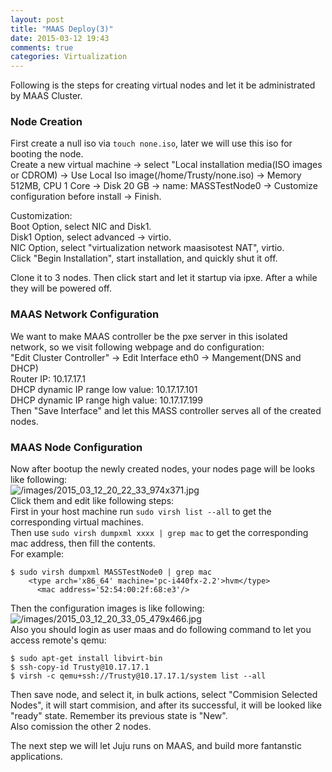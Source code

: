 ```yaml
---
layout: post
title: "MAAS Deploy(3)"
date: 2015-03-12 19:43
comments: true
categories: Virtualization
---
```

Following is the steps for creating virtual nodes and let it be administrated by MAAS Cluster.   
### Node Creation
First create a null iso via `touch none.iso`, later we will use this iso for booting the node.    
Create a new virtual machine -> select "Local installation media(ISO images or CDROM) -> Use Local Iso image(/home/Trusty/none.iso) -> Memory 512MB, CPU 1 Core -> Disk 20 GB ->  name: MASSTestNode0 -> Customize configuration before install -> Finish.    

Customization:   
Boot Option, select NIC and Disk1.    
Disk1 Option, select advanced -> virtio.   
NIC Option, select "virtualization network maasisotest NAT", virtio.    
Click "Begin Installation", start installation, and quickly shut it off.      

Clone it to 3 nodes. Then click start and let it startup via ipxe. After a while they will be powered off.      

### MAAS Network Configuration
We want to make MAAS controller be the pxe server in this isolated network, so we visit following webpage and do configuration:   
"Edit Cluster Controller" -> Edit Interface eth0 -> Mangement(DNS and DHCP)    
Router IP: 10.17.17.1    
DHCP dynamic IP range low value: 10.17.17.101   
DHCP dynamic IP range high value: 10.17.17.199    
Then "Save Interface" and let this MASS controller serves all of the created nodes.   

### MAAS Node Configuration
Now after bootup the newly created nodes, your nodes page will be looks like following:    
![/images/2015_03_12_20_22_33_974x371.jpg](/images/2015_03_12_20_22_33_974x371.jpg)    
Click them and edit like following steps:    
First in your host machine run `sudo virsh list --all` to get the corresponding virtual machines.    
Then use `sudo virsh dumpxml xxxx | grep mac` to get the corresponding mac address, then fill the contents.     
For example:    

```
$ sudo virsh dumpxml MASSTestNode0 | grep mac
    <type arch='x86_64' machine='pc-i440fx-2.2'>hvm</type>
      <mac address='52:54:00:2f:68:e3'/>

```
Then the configuration images is like following:    
![/images/2015_03_12_20_33_05_479x466.jpg](/images/2015_03_12_20_33_05_479x466.jpg)    
Also you should login as user maas and do following command to let you access remote's qemu:    

```
$ sudo apt-get install libvirt-bin
$ ssh-copy-id Trusty@10.17.17.1
$ virsh -c qemu+ssh://Trusty@10.17.17.1/system list --all

```
Then save node, and select it, in bulk actions, select "Commision Selected Nodes", it will start commision, and after its successful, it will be looked like "ready" state. Remember its previous state is "New".    
Also comission the other 2 nodes.   

The next step we will let Juju runs on MAAS, and build more fantanstic applications.   
